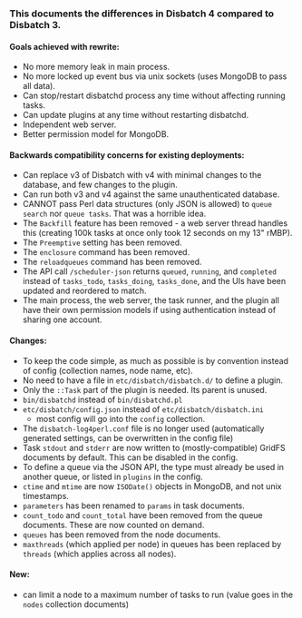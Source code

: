 ### This documents the differences in Disbatch 4 compared to Disbatch 3.

#### Goals achieved with rewrite:
- No more memory leak in main process.
- No more locked up event bus via unix sockets (uses MongoDB to pass all data).
- Can stop/restart disbatchd process any time without affecting running tasks.
- Can update plugins at any time without restarting disbatchd.
- Independent web server.
- Better permission model for MongoDB.


#### Backwards compatibility concerns for existing deployments:
- Can replace v3 of Disbatch with v4 with minimal changes to the database, and
  few changes to the plugin.
- Can run both v3 and v4 against the same unauthenticated database.
- CANNOT pass Perl data structures (only JSON is allowed) to `queue search` nor
  `queue tasks`. That was a horrible idea.
- The `Backfill` feature has been removed - a web server thread handles this
  (creating 100k tasks at once only took 12 seconds on my 13" rMBP).
- The `Preemptive` setting has been removed.
- The `enclosure` command has been removed.
- The `reloadqueues` command has been removed.
- The API call `/scheduler-json` returns `queued`, `running`, and `completed`
  instead of `tasks_todo`, `tasks_doing`, `tasks_done`, and the UIs have been
  updated and reordered to match.
- The main process, the web server, the task runner, and the plugin all have
  their own permission models if using authentication instead of sharing one
  account.


#### Changes:
- To keep the code simple, as much as possible is by convention instead of
  config (collection names, node name, etc).
- No need to have a file in `etc/disbatch/disbatch.d/` to define a plugin.
- Only the `::Task` part of the plugin is needed. Its parent is unused.
- `bin/disbatchd` instead of `bin/disbatchd.pl`
- `etc/disbatch/config.json` instead of `etc/disbatch/disbatch.ini`
  - most config will go into the `config` collection.
- The `disbatch-log4perl.conf` file is no longer used (automatically generated
  settings, can be overwritten in the config file)
- Task `stdout` and `stderr` are now written to (mostly-compatible) GridFS
  documents by default. This can be disabled in the config.
- To define a queue via the JSON API, the type must already be used in another
  queue, or listed in `plugins` in the config.
- `ctime` and `mtime` are now `ISODate()` objects in MongoDB, and not unix
  timestamps.
- `parameters` has been renamed to `params` in task documents.
- `count_todo` and `count_total` have been removed from the queue documents.
  These are now counted on demand.
- `queues` has been removed from the node documents.
- `maxthreads` (which applied per node) in queues has been replaced by `threads`
  (which applies across all nodes).


#### New:
- can limit a node to a maximum number of tasks to run (value goes in the
  `nodes` collection documents)
